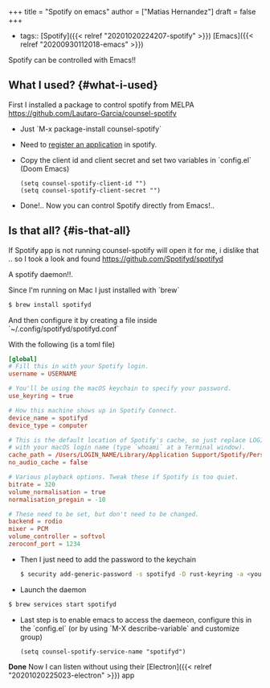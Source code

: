 +++
title = "Spotify on emacs"
author = ["Matias Hernandez"]
draft = false
+++

-   tags:: [Spotify]({{< relref "20201020224207-spotify" >}}) [Emacs]({{< relref "20200930112018-emacs" >}})

Spotify can be controlled with Emacs!!


## What I used? {#what-i-used}

First I installed a package to control spotify from MELPA
<https://github.com/Lautaro-Garcia/counsel-spotify>

-   Just \`M-x package-install counsel-spotify\`

-   Need to [register an application](<https://developer.spotify.com/my-applications>) in spotify.
-   Copy the client id and client secret and set two variables in \`config.el\` (Doom Emacs)

    ```elisp
    (setq counsel-spotify-client-id "")
    (setq counsel-spotify-client-secret "")
    ```

-   Done!.. Now you can control Spotify directly from Emacs!..


## Is that all? {#is-that-all}

If Spotify app is not running counsel-spotify will open it for me, i dislike that .. so I took a look and found <https://github.com/Spotifyd/spotifyd>

A spotify daemon!!.

Since I'm running on Mac I just installed with \`brew\`

```bash
$ brew install spotifyd
```

And then configure it by creating a file inside \`~/.config/spotifyd/spotifyd.conf\`

With the following (is a toml file)

```toml
[global]
# Fill this in with your Spotify login.
username = USERNAME

# You'll be using the macOS keychain to specify your password.
use_keyring = true

# How this machine shows up in Spotify Connect.
device_name = spotifyd
device_type = computer

# This is the default location of Spotify's cache, so just replace LOGIN_NAME
# with your macOS login name (type `whoami` at a Terminal window).
cache_path = /Users/LOGIN_NAME/Library/Application Support/Spotify/PersistentCache/Storage
no_audio_cache = false

# Various playback options. Tweak these if Spotify is too quiet.
bitrate = 320
volume_normalisation = true
normalisation_pregain = -10

# These need to be set, but don't need to be changed.
backend = rodio
mixer = PCM
volume_controller = softvol
zeroconf_port = 1234
```

-   Then I just need to add the password to the keychain

    ```bash
    $ security add-generic-password -s spotifyd -D rust-keyring -a <your username> -w <your password>
    ```

-   Launch the daemon

<!--listend-->

```bash
$ brew services start spotifyd
```

-   Last step is to enable emacs to access the daemeon, configure this in the \`config.el\` (or by using \`M-X describe-variable\` and customize group)

    ```elisp
    (setq counsel-spotify-service-name "spotifyd")

    ```

**Done** Now I can listen <Spotify> without using their [Electron]({{< relref "20201020225023-electron" >}}) app
